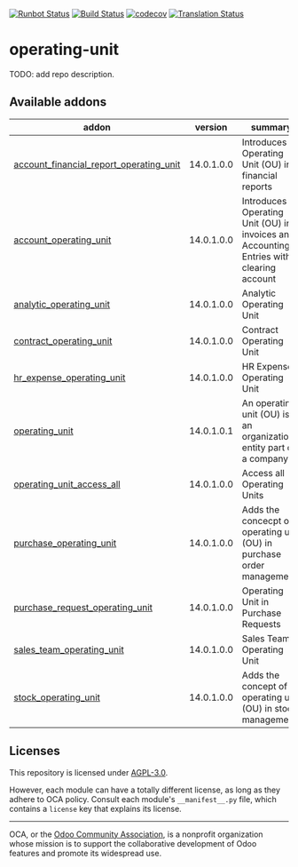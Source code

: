 [![Runbot Status](https://runbot.odoo-community.org/runbot/badge/flat/213/14.0.svg)](https://runbot.odoo-community.org/runbot/repo/github-com-oca-operating-unit-213)
[![Build Status](https://travis-ci.com/OCA/operating-unit.svg?branch=14.0)](https://travis-ci.com/OCA/operating-unit)
[![codecov](https://codecov.io/gh/OCA/operating-unit/branch/14.0/graph/badge.svg)](https://codecov.io/gh/OCA/operating-unit)
[![Translation Status](https://translation.odoo-community.org/widgets/operating-unit-14-0/-/svg-badge.svg)](https://translation.odoo-community.org/engage/operating-unit-14-0/?utm_source=widget)

<!-- /!\ do not modify above this line -->

# operating-unit

TODO: add repo description.

<!-- /!\ do not modify below this line -->

<!-- prettier-ignore-start -->

[//]: # (addons)

Available addons
----------------
addon | version | summary
--- | --- | ---
[account_financial_report_operating_unit](account_financial_report_operating_unit/) | 14.0.1.0.0 | Introduces Operating Unit (OU) in financial reports
[account_operating_unit](account_operating_unit/) | 14.0.1.0.0 | Introduces Operating Unit (OU) in invoices and Accounting Entries with clearing account
[analytic_operating_unit](analytic_operating_unit/) | 14.0.1.0.0 | Analytic Operating Unit
[contract_operating_unit](contract_operating_unit/) | 14.0.1.0.0 | Contract Operating Unit
[hr_expense_operating_unit](hr_expense_operating_unit/) | 14.0.1.0.0 | HR Expense Operating Unit
[operating_unit](operating_unit/) | 14.0.1.0.1 | An operating unit (OU) is an organizational entity part of a company
[operating_unit_access_all](operating_unit_access_all/) | 14.0.1.0.0 | Access all Operating Units
[purchase_operating_unit](purchase_operating_unit/) | 14.0.1.0.0 | Adds the concecpt of operating unit (OU) in purchase order management
[purchase_request_operating_unit](purchase_request_operating_unit/) | 14.0.1.0.0 | Operating Unit in Purchase Requests
[sales_team_operating_unit](sales_team_operating_unit/) | 14.0.1.0.0 | Sales Team Operating Unit
[stock_operating_unit](stock_operating_unit/) | 14.0.1.0.0 | Adds the concept of operating unit (OU) in stock management

[//]: # (end addons)

<!-- prettier-ignore-end -->

## Licenses

This repository is licensed under [AGPL-3.0](LICENSE).

However, each module can have a totally different license, as long as they adhere to OCA
policy. Consult each module's `__manifest__.py` file, which contains a `license` key
that explains its license.

----

OCA, or the [Odoo Community Association](http://odoo-community.org/), is a nonprofit
organization whose mission is to support the collaborative development of Odoo features
and promote its widespread use.
